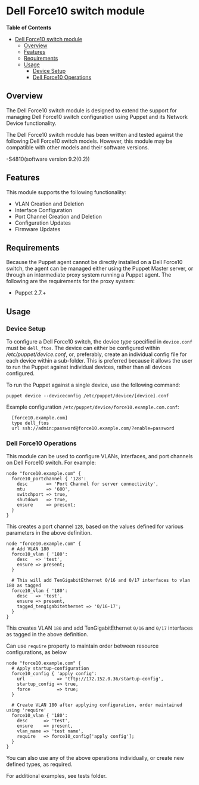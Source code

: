# Dell Force10 switch module

**Table of Contents**

- [Dell Force10 switch module](#Dell-Force10-switch-module)
	- [Overview](#overview)
	- [Features](#features)
	- [Requirements](#requirements)
	- [Usage](#usage)
		- [Device Setup](#device-setup)
		- [Dell Force10 Operations](#dell-force10-operations)

## Overview
The Dell Force10 switch module is designed to extend the support for managing Dell Force10 switch configuration using Puppet and its Network Device functionality.

The Dell Force10 switch module has been written and tested against the following Dell Force10 switch models. However, this module may be compatible with other models and 
their software versions.

-S4810(software version 9.2(0.2)) 


## Features
This module supports the following functionality:

 * VLAN Creation and Deletion
 * Interface Configuration
 * Port Channel Creation and Deletion
 * Configuration Updates
 * Firmware Updates

## Requirements
Because the Puppet agent cannot be directly installed on a Dell Force10 switch, the agent can be managed either using the Puppet Master server,
or through an intermediate proxy system running a Puppet agent. The following are the requirements for the proxy system:

 * Puppet 2.7.+

## Usage

### Device Setup
To configure a Dell Force10 switch, the device *type* specified in `device.conf` must be `dell_ftos`.
The device can either be configured within */etc/puppet/device.conf*, or, preferably, create an individual config file for each device within a sub-folder.
This is preferred because it allows the user to run the Puppet against individual devices, rather than all devices configured.

To run the Puppet against a single device, use the following command:

    puppet device --deviceconfig /etc/puppet/device/[device].conf

Example configuration `/etc/puppet/device/force10.example.com.conf`:

      [force10.example.com]
      type dell_ftos
      url ssh://admin:password@force10.example.com/?enable=password

### Dell Force10 Operations
This module can be used to configure VLANs, interfaces, and port channels on Dell Force10 switch.
For example: 
```
node "force10.example.com" {
  force10_portchannel { '128':
    desc       => 'Port Channel for server connectivity',
    mtu        => '600',
    switchport => true,
    shutdown   => true,
    ensure     => present;
  }
}
```
This creates a port channel `128`, based on the values defined for various parameters in the above definition.
```
node "force10.example.com" {
  # Add VLAN 180
  force10_vlan { '180':
    desc   => 'test',
    ensure => present;
  }

  # This will add TenGigabitEthernet 0/16 and 0/17 interfaces to vlan 180 as tagged
  force10_vlan { '180':
    desc   => 'test',
    ensure => present,
    tagged_tengigabitethernet => '0/16-17';
  }
}
```
This creates VLAN `180` and add TenGigabitEthernet `0/16` and `0/17` interfaces as tagged in the above definition.

Can use `require` property to maintain order between resource configurations, as below
```
node "force10.example.com" {
  # Apply startup-configuration
  force10_config { 'apply config':
    url            => 'tftp://172.152.0.36/startup-config',
    startup_config => true,
    force          => true;
  }

  # Create VLAN 180 after applying configuration, order maintained using 'require'
  force10_vlan { '180':
    desc      => 'test',
    ensure    => present,
    vlan_name => 'test name',
    require   => force10_config['apply config'];
  }
}
```

You can also use any of the above operations individually, or create new defined types, as required.

For additional examples, see tests folder.
